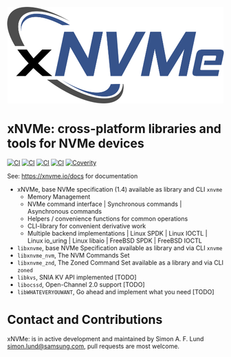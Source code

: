 ![xNVMe Logo](/docs/_static/xnvme-logo-medium.png)

xNVMe: cross-platform libraries and tools for NVMe devices
============================================================

[![CI](https://github.com/OpenMPDK/xNVMe/workflows/linux-binaries-test/badge.svg)](https://github.com/OpenMPDK/xNVMe/actions/)
[![CI](https://github.com/OpenMPDK/xNVMe/workflows/linux-build-test/badge.svg)](https://github.com/OpenMPDK/xNVMe/actions/)
[![CI](https://github.com/OpenMPDK/xNVMe/workflows/dockerize/badge.svg)](https://github.com/OpenMPDK/xNVMe/actions/)
[![CI](https://github.com/OpenMPDK/xNVMe/workflows/style/badge.svg)](https://github.com/OpenMPDK/xNVMe/actions/)
[![Coverity](https://scan.coverity.com/projects/xNVMe/badge.svg)](https://scan.coverity.com/projects/xNVMe)

See: https://xnvme.io/docs for documentation

- xNVMe, base NVMe specification (1.4) available as library and CLI `xnvme`
  - Memory Management
  - NVMe command interface
    | Synchronous commands
    | Asynchronous commands
  - Helpers / convenience functions for common operations
  - CLI-library for convenient derivative work
  - Multiple backend implementations
    | Linux SPDK
    | Linux IOCTL
    | Linux io_uring
    | Linux libaio
    | FreeBSD SPDK
    | FreeBSD IOCTL
- `libxnvme`, base NVMe Specification available as library and via CLI `xnvme`
- `libxnvme_nvm`, The NVM Commands Set
- `libxnvme_znd`, The Zoned Command Set available as a library and via CLI `zoned`
- `libkvs`, SNIA KV API implemented [TODO]
- `libocssd`, Open-Channel 2.0 support [TODO]
- `libWHATEVERYOUWANT`, Go ahead and implement what you need [TODO]

Contact and Contributions
=========================

xNVMe: is in active development and maintained by Simon A. F. Lund
<simon.lund@samsung.com>, pull requests are most welcome.
